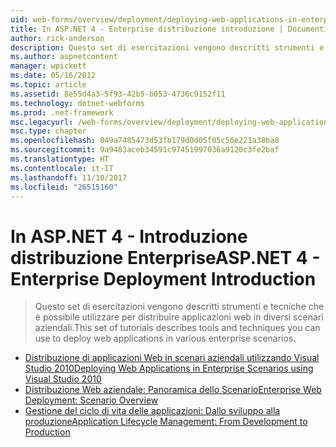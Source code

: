 ```yaml
---
uid: web-forms/overview/deployment/deploying-web-applications-in-enterprise-scenarios/index
title: In ASP.NET 4 - Enterprise distribuzione introduzione | Documenti Microsoft
author: rick-anderson
description: Questo set di esercitazioni vengono descritti strumenti e tecniche che è possibile utilizzare per distribuire applicazioni web in diversi scenari aziendali.
ms.author: aspnetcontent
manager: wpickett
ms.date: 05/16/2012
ms.topic: article
ms.assetid: 8e55d4a3-5f93-42b5-b053-4736c9152f11
ms.technology: dotnet-webforms
ms.prod: .net-framework
msc.legacyurl: /web-forms/overview/deployment/deploying-web-applications-in-enterprise-scenarios
msc.type: chapter
ms.openlocfilehash: 049a7485473d53fb179d0d05f05c56e221a38ba8
ms.sourcegitcommit: 9a9483aceb34591c97451997036a9120c3fe2baf
ms.translationtype: HT
ms.contentlocale: it-IT
ms.lasthandoff: 11/10/2017
ms.locfileid: "26515160"
---
```

<a name="aspnet-4---enterprise-deployment-introduction"></a><span data-ttu-id="01eb0-103">In ASP.NET 4 - Introduzione distribuzione Enterprise</span><span class="sxs-lookup"><span data-stu-id="01eb0-103">ASP.NET 4 - Enterprise Deployment Introduction</span></span>
====================
> <span data-ttu-id="01eb0-104">Questo set di esercitazioni vengono descritti strumenti e tecniche che è possibile utilizzare per distribuire applicazioni web in diversi scenari aziendali.</span><span class="sxs-lookup"><span data-stu-id="01eb0-104">This set of tutorials describes tools and techniques you can use to deploy web applications in various enterprise scenarios.</span></span>


- [<span data-ttu-id="01eb0-105">Distribuzione di applicazioni Web in scenari aziendali utilizzando Visual Studio 2010</span><span class="sxs-lookup"><span data-stu-id="01eb0-105">Deploying Web Applications in Enterprise Scenarios using Visual Studio 2010</span></span>](deploying-web-applications-in-enterprise-scenarios.md)
- [<span data-ttu-id="01eb0-106">Distribuzione Web aziendale: Panoramica dello Scenario</span><span class="sxs-lookup"><span data-stu-id="01eb0-106">Enterprise Web Deployment: Scenario Overview</span></span>](enterprise-web-deployment-scenario-overview.md)
- [<span data-ttu-id="01eb0-107">Gestione del ciclo di vita delle applicazioni: Dallo sviluppo alla produzione</span><span class="sxs-lookup"><span data-stu-id="01eb0-107">Application Lifecycle Management: From Development to Production</span></span>](application-lifecycle-management-from-development-to-production.md)
